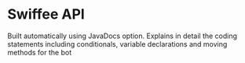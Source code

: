 # Swiffee API

Built automatically using JavaDocs option. Explains in detail the coding statements including conditionals, variable declarations and moving methods for the bot
